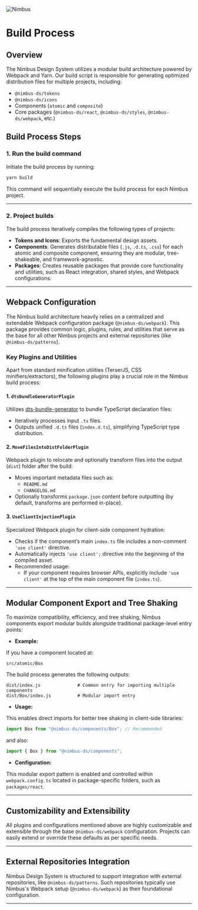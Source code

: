 ![Nimbus](https://tiendanube.github.io/design-system-nimbus/static/media/nimbus-logo.ab60bd79.png)

# Build Process

## Overview

The Nimbus Design System utilizes a modular build architecture powered by Webpack and Yarn. Our build script is responsible for generating optimized distribution files for multiple projects, including:

- `@nimbus-ds/tokens`
- `@nimbus-ds/icons`
- Components (`atomic` and `composite`)
- Core packages (`@nimbus-ds/react`, `@nimbus-ds/styles`, `@nimbus-ds/webpack`, etc.)

## Build Process Steps

### 1. Run the build command

Initiate the build process by running:

```bash
yarn build
```

This command will sequentially execute the build process for each Nimbus project.

---

### 2. Project builds

The build process iteratively compiles the following types of projects:

- **Tokens and Icons**: Exports the fundamental design assets.
- **Components**: Generates distributable files (`.js`, `.d.ts`, `.css`) for each atomic and composite component, ensuring they are modular, tree-shakeable, and framework-agnostic.
- **Packages**: Creates reusable packages that provide core functionality and utilities, such as React integration, shared styles, and Webpack configurations.

---

## Webpack Configuration

The Nimbus build architecture heavily relies on a centralized and extendable Webpack configuration package (`@nimbus-ds/webpack`). This package provides common logic, plugins, rules, and utilities that serve as the base for all other Nimbus projects and external repositories (like `@nimbus-ds/patterns`).

### Key Plugins and Utilities

Apart from standard minification utilities (TerserJS, CSS minifiers/extractors), the following plugins play a crucial role in the Nimbus build process:

#### 1. `dtsBundleGeneratorPlugin`

Utilizes [dts-bundle-generator](https://github.com/timocov/dts-bundle-generator) to bundle TypeScript declaration files:

- Iteratively processes input `.ts` files.
- Outputs unified `.d.ts` files (`index.d.ts`), simplifying TypeScript type distribution.

#### 2. `MoveFilesIntoDistFolderPlugin`

Webpack plugin to relocate and optionally transform files into the output (`dist`) folder after the build:

- Moves important metadata files such as:
  - `README.md`
  - `CHANGELOG.md`
- Optionally transforms `package.json` content before outputting (by default, transforms are performed in-place).

#### 3. `UseClientInjectionPlugin`

Specialized Webpack plugin for client-side component hydration:

- Checks if the component’s main `index.ts` file includes a non-comment `'use client'` directive.
- Automatically injects `'use client';` directive into the beginning of the compiled asset.
- Recommended usage:
  - If your component requires browser APIs, explicitly include `'use client'` at the top of the main component file (`index.ts`).

---

## Modular Component Export and Tree Shaking

To maximize compatibility, efficiency, and tree shaking, Nimbus components export modular builds alongside traditional package-level entry points:

- **Example:**

If you have a component located at:

```
src/atomic/Box
```

The build process generates the following outputs:

```
dist/index.js              # Common entry for importing multiple components
dist/Box/index.js          # Modular import entry
```

- **Usage:**

This enables direct imports for better tree shaking in client-side libraries:

```typescript
import Box from "@nimbus-ds/components/Box"; // Recommended
```

and also:

```typescript
import { Box } from "@nimbus-ds/components";
```

- **Configuration:**

This modular export pattern is enabled and controlled within `webpack.config.ts` located in package-specific folders, such as `packages/react`.

---

## Customizability and Extensibility

All plugins and configurations mentioned above are highly customizable and extensible through the base `@nimbus-ds/webpack` configuration. Projects can easily extend or override these defaults as per specific needs.

---

## External Repositories Integration

Nimbus Design System is structured to support integration with external repositories, like `@nimbus-ds/patterns`. Such repositories typically use Nimbus's Webpack setup (`@nimbus-ds/webpack`) as their foundational configuration.

---
